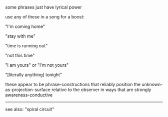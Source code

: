 some phrases just have lyrical power

use any of these in a song for a boost:

"I'm coming home"

"stay with me"

"time is running out"

"not this time"

"I am yours" or "I'm not yours"

"[literally anything] tonight"

these appear to be phrase-constructions that reliably position the unknown-as-projection-surface relative to the observer in ways that are strongly awareness-conductive

---

see also: "spiral circuit"
